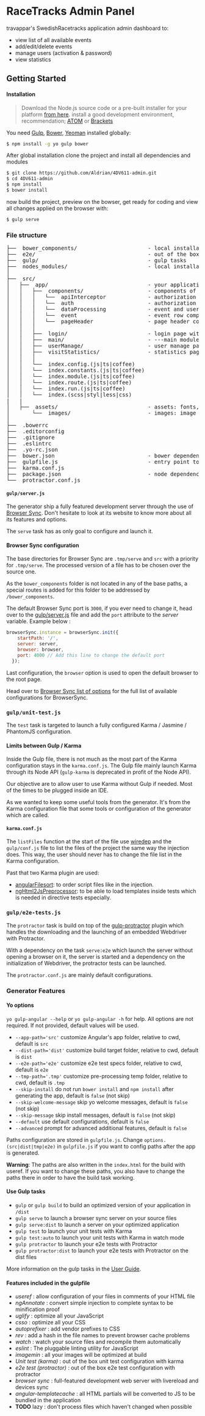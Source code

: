 # RaceTracks Admin Panel

travappar's SwedishRacetracks application  admin dashboard to:

  - view list of all available events
  - add/edit/delete events
  - manage users (activation & password)
  - view statistics

## Getting Started
#### Installation
> Download the Node.js source code or a pre-built installer for your platform [from here][ndjssrc].
> install a good development environment, recommendation; [ATOM][atomeditor] or [Brackets][bracketsecitor]

You need [Gulp][gulp], [Bower][bower], [Yeoman][yo] installed globally:

```sh
$ npm install -g yo gulp bower
```
After global installation clone the project and install all dependencies and modules
```sh
$ git clone https://github.com/Aldrian/4DV611-admin.git
$ cd 4DV611-admin
$ npm install
$ bower install
```
now build the project, preview on the bowser, get ready for coding and view all changes applied on the browser with:
```sh
$ gulp serve
```
### File structure
<pre>
├──  bower_components/                      - local installation of bower packages
├──  e2e/                                   - out of the box e2e test configuration with protractor
├──  gulp/                                  - gulp tasks
├──  nodes_modules/                         - local installation of node modules
│
├──  src/
│   ├──  app/                               - your application folder
│   │   ├──  components/                    - components of the application
│   │   │   └──  apiInterceptor             - authorization interceptor lies here
│   │   │   └──  auth                       - authorization service lies here
│   │   │   └──  dataProcessing             - event and user data access components
│   │   │   └──  event                      - event row component page with styles and directive
│   │   │   └──  pageHeader                 - page header component page with styles and directive
│   │   │
│   │   ├──  login/                         - login page with styles and controller files
│   │   ├──  main/                          - ---main module---
│   │   ├──  userManage/                    - user manage page with styles and controller files
│   │   ├──  visitStatistics/               - statistics page with styles and controller files
│   │   │
│   │   └──  index.config.(js|ts|coffee)
│   │   └──  index.constants.(js|ts|coffee)
│   │   └──  index.module.(js|ts|coffee)
│   │   └──  index.route.(js|ts|coffee)
│   │   └──  index.run.(js|ts|coffee)
│   │   └──  index.(scss|styl|less|css)
|   |
│   ├──  assets/                            - assets: fonts, images, translation, etc... goes here
│       └──  images/                        - images: image assets folder
│
├──  .bowerrc
├──  .editorconfig
├──  .gitignore
├──  .eslintrc
├──  .yo-rc.json
├──  bower.json                             - bower dependencies
├──  gulpfile.js                            - entry point to all gulp tasks
├──  karma.conf.js
├──  package.json                           - node dependencies configuration
└──  protractor.conf.js
</pre>


#### `gulp/server.js`

The generator ship a fully featured development server through the use of [Browser Sync](http://www.browsersync.io/). Don't hesitate to look at its website to know more about all its features and options.

The `serve` task has as only goal to configure and launch it.

#### Browser Sync configuration

The base directories for Browser Sync are `.tmp/serve` and `src` with a priority for `.tmp/serve`. The processed version of a file has to be chosen over the source one.

As the `bower_components` folder is not located in any of the base paths, a special routes is added for this folder to be addressed by `/bower_components`.

The default Browser Sync port is `3000`, if you ever need to change it, head over to the [gulp/server.js](https://github.com/Swiip/generator-gulp-angular/blob/master/generators/app/templates/gulp/_server.js#L42) file and add the `port` attribute to the *server* variable.
Example below :
```javascript
browserSync.instance = browserSync.init({
    startPath: '/',
    server: server,
    browser: browser,
    port: 4000 // Add this line to change the default port
  });
```

Last configuration, the `browser` option is used to open the default browser to the root page.

Head over to [Browser Sync list of options](http://www.browsersync.io/docs/options/) for the full list of available configurations for BrowserSync.


### `gulp/unit-test.js`

The `test` task is targeted to launch a fully configured Karma / Jasmine / PhantomJS configuration.

#### Limits between Gulp / Karma

Inside the Gulp file, there is not much as the most part of the Karma configuration stays in the `karma.conf.js`. The Gulp file mainly launch Karma through its Node API (`gulp-karma` is deprecated in profit of the Node API).

Our objective are to allow user to use Karma without Gulp if needed. Most of the times to be plugged inside an IDE.

As we wanted to keep some useful tools from the generator. It's from the Karma configuration file that some tools or configuration of the generator which are called.

#### `karma.conf.js`

The `listFiles` function at the start of the file use [wiredep](https://github.com/taptapship/wiredep) and the `gulp/conf.js` file to list the files of the project the same way the injection does. This way, the user should never has to change the file list in the Karma configuration.

Past that two Karma plugin are used:
- [angularFilesort](https://www.npmjs.com/package/karma-angular-filesort): to order script files like in the injection.
- [ngHtml2JsPreprocessor](https://github.com/karma-runner/karma-ng-html2js-preprocessor): to be able to load templates inside tests which is needed in directive tests especially.


### `gulp/e2e-tests.js`

The `protractor` task is build on top of the [gulp-protractor](https://github.com/mllrsohn/gulp-protractor) plugin which handles the downloading and the launching of an embedded Webdriver with Protractor.

With a dependency on the task `serve:e2e` which launch the server without opening a browser on it, the server is started and a dependency on the initialization of Webdriver, the protractor tests can be launched.

The `protractor.conf.js` are mainly default configurations.

### Generator Features
#### Yo options
`yo gulp-angular --help` or `yo gulp-angular -h` for help. All options are not required. If not provided, default values will be used.

* `--app-path='src'` customize Angular's app folder, relative to cwd, default is `src`
* `--dist-path='dist'` customize build target folder, relative to cwd, default is `dist`
* `--e2e-path='e2e'` customize e2e test specs folder, relative to cwd, default is `e2e`
* `--tmp-path='.tmp'` customize pre-processing temp folder, relative to cwd, default is `.tmp`
* `--skip-install` do not run `bower install` and `npm install` after generating the app, default is `false` (not skip)
* `--skip-welcome-message` skip yo welcome messages, default is `false` (not skip)
* `--skip-message` skip install messages, default is `false` (not skip)
* `--default` use default configurations, default is `false`
* `--advanced` prompt for advanced additional features, default is `false`


Paths configuration are stored in `gulpfile.js`. Change `options.(src|dist|tmp|e2e)` in `gulpfile.js` if you want to config paths after the app is generated.

**Warning**: The paths are also written in the `index.html` for the build with useref. If you want to change these paths, you also have to change the paths there in order to have the build task working.

#### Use Gulp tasks

* `gulp` or `gulp build` to build an optimized version of your application in `/dist`
* `gulp serve` to launch a browser sync server on your source files
* `gulp serve:dist` to launch a server on your optimized application
* `gulp test` to launch your unit tests with Karma
* `gulp test:auto` to launch your unit tests with Karma in watch mode
* `gulp protractor` to launch your e2e tests with Protractor
* `gulp protractor:dist` to launch your e2e tests with Protractor on the dist files

More information on the gulp tasks in the [User Guide](https://github.com/Swiip/generator-gulp-angular/blob/master/docs/user-guide.md).
#### Features included in the gulpfile
* *useref* : allow configuration of your files in comments of your HTML file
* *ngAnnotate* : convert simple injection to complete syntax to be minification proof
* *uglify* : optimize all your JavaScript
* *csso* : optimize all your CSS
* *autoprefixer* : add vendor prefixes to CSS
* *rev* : add a hash in the file names to prevent browser cache problems
* *watch* : watch your source files and recompile them automatically
* *eslint* : The pluggable linting utility for JavaScript
* *imagemin* : all your images will be optimized at build
* *Unit test (karma)* : out of the box unit test configuration with karma
* *e2e test (protractor)* : out of the box e2e test configuration with protractor
* *browser sync* : full-featured development web server with livereload and devices sync
* *angular-templatecache* : all HTML partials will be converted to JS to be bundled in the application
* **TODO** lazy : don't process files which haven't changed when possible

[atomeditor]:<https://atom.io/>
[bracketsecitor]:<http://brackets.io/>
[ndjssrc]:<https://nodejs.org/en/download/>
[AngularJS]: <http://angularjs.org>
[Gulp]: <http://gulpjs.com>
[bower]:<http://bower.io/>
[yo]:<http://yeoman.io/>
